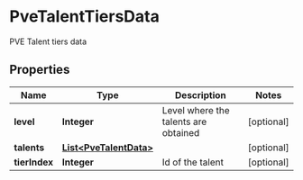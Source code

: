 

# PveTalentTiersData

PVE Talent tiers data

## Properties

Name | Type | Description | Notes
------------ | ------------- | ------------- | -------------
**level** | **Integer** | Level where the talents are obtained |  [optional]
**talents** | [**List&lt;PveTalentData&gt;**](PveTalentData.md) |  |  [optional]
**tierIndex** | **Integer** | Id of the talent |  [optional]



